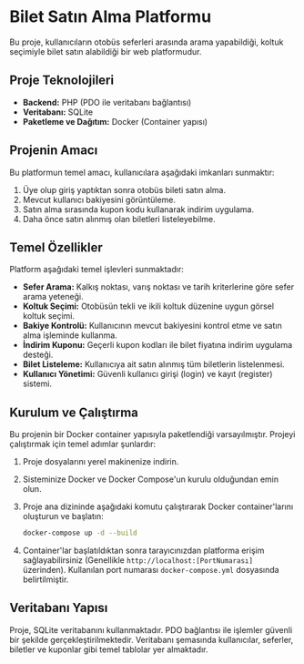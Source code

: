 # Bilet Satın Alma Platformu

Bu proje, kullanıcıların otobüs seferleri arasında arama yapabildiği, koltuk seçimiyle bilet satın alabildiği bir web platformudur.

## Proje Teknolojileri

* **Backend:** PHP (PDO ile veritabanı bağlantısı)
* **Veritabanı:** SQLite
* **Paketleme ve Dağıtım:** Docker (Container yapısı)

## Projenin Amacı

Bu platformun temel amacı, kullanıcılara aşağıdaki imkanları sunmaktır:

1.  Üye olup giriş yaptıktan sonra otobüs bileti satın alma.
2.  Mevcut kullanıcı bakiyesini görüntüleme.
3.  Satın alma sırasında kupon kodu kullanarak indirim uygulama.
4.  Daha önce satın alınmış olan biletleri listeleyebilme.

## Temel Özellikler

Platform aşağıdaki temel işlevleri sunmaktadır:

* **Sefer Arama:** Kalkış noktası, varış noktası ve tarih kriterlerine göre sefer arama yeteneği.
* **Koltuk Seçimi:** Otobüsün tekli ve ikili koltuk düzenine uygun görsel koltuk seçimi.
* **Bakiye Kontrolü:** Kullanıcının mevcut bakiyesini kontrol etme ve satın alma işleminde kullanma.
* **İndirim Kuponu:** Geçerli kupon kodları ile bilet fiyatına indirim uygulama desteği.
* **Bilet Listeleme:** Kullanıcıya ait satın alınmış tüm biletlerin listelenmesi.
* **Kullanıcı Yönetimi:** Güvenli kullanıcı girişi (login) ve kayıt (register) sistemi.

## Kurulum ve Çalıştırma

Bu projenin bir Docker container yapısıyla paketlendiği varsayılmıştır. Projeyi çalıştırmak için temel adımlar şunlardır:

1.  Proje dosyalarını yerel makinenize indirin.
2.  Sisteminize Docker ve Docker Compose'un kurulu olduğundan emin olun.
3.  Proje ana dizininde aşağıdaki komutu çalıştırarak Docker container'larını oluşturun ve başlatın:

    ```bash
    docker-compose up -d --build
    ```

4.  Container'lar başlatıldıktan sonra tarayıcınızdan platforma erişim sağlayabilirsiniz (Genellikle `http://localhost:[PortNumarası]` üzerinden). Kullanılan port numarası `docker-compose.yml` dosyasında belirtilmiştir.

## Veritabanı Yapısı

Proje, SQLite veritabanını kullanmaktadır. PDO bağlantısı ile işlemler güvenli bir şekilde gerçekleştirilmektedir. Veritabanı şemasında kullanıcılar, seferler, biletler ve kuponlar gibi temel tablolar yer almaktadır.